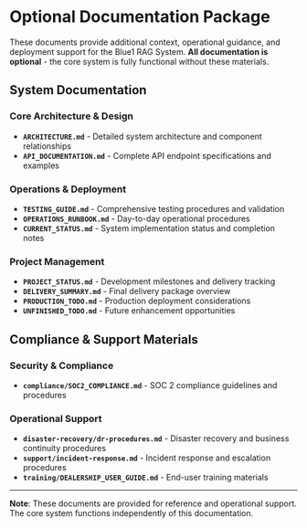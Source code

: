 # Optional Documentation Package

These documents provide additional context, operational guidance, and deployment support for the Blue1 RAG System. **All documentation is optional** - the core system is fully functional without these materials.

## System Documentation

### Core Architecture & Design
- **`ARCHITECTURE.md`** - Detailed system architecture and component relationships
- **`API_DOCUMENTATION.md`** - Complete API endpoint specifications and examples

### Operations & Deployment  
- **`TESTING_GUIDE.md`** - Comprehensive testing procedures and validation
- **`OPERATIONS_RUNBOOK.md`** - Day-to-day operational procedures
- **`CURRENT_STATUS.md`** - System implementation status and completion notes

### Project Management
- **`PROJECT_STATUS.md`** - Development milestones and delivery tracking
- **`DELIVERY_SUMMARY.md`** - Final delivery package overview
- **`PRODUCTION_TODO.md`** - Production deployment considerations
- **`UNFINISHED_TODO.md`** - Future enhancement opportunities

## Compliance & Support Materials

### Security & Compliance
- **`compliance/SOC2_COMPLIANCE.md`** - SOC 2 compliance guidelines and procedures

### Operational Support
- **`disaster-recovery/dr-procedures.md`** - Disaster recovery and business continuity procedures
- **`support/incident-response.md`** - Incident response and escalation procedures
- **`training/DEALERSHIP_USER_GUIDE.md`** - End-user training materials

---

**Note**: These documents are provided for reference and operational support. The core system functions independently of this documentation.